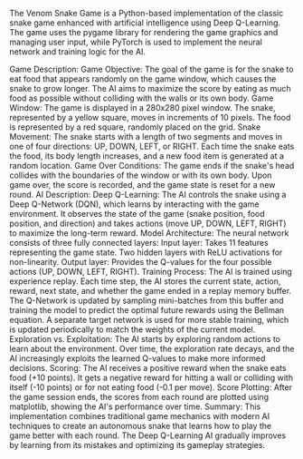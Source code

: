 The Venom Snake Game is a Python-based implementation of the classic snake game enhanced with artificial intelligence using Deep Q-Learning. The game uses the pygame library for rendering the game graphics and managing user input, while PyTorch is used to implement the neural network and training logic for the AI.

Game Description:
Game Objective: The goal of the game is for the snake to eat food that appears randomly on the game window, which causes the snake to grow longer. The AI aims to maximize the score by eating as much food as possible without colliding with the walls or its own body.
Game Window: The game is displayed in a 280x280 pixel window. The snake, represented by a yellow square, moves in increments of 10 pixels. The food is represented by a red square, randomly placed on the grid.
Snake Movement:
The snake starts with a length of two segments and moves in one of four directions: UP, DOWN, LEFT, or RIGHT.
Each time the snake eats the food, its body length increases, and a new food item is generated at a random location.
Game Over Conditions:
The game ends if the snake's head collides with the boundaries of the window or with its own body.
Upon game over, the score is recorded, and the game state is reset for a new round.
AI Description:
Deep Q-Learning:
The AI controls the snake using a Deep Q-Network (DQN), which learns by interacting with the game environment. It observes the state of the game (snake position, food position, and direction) and takes actions (move UP, DOWN, LEFT, RIGHT) to maximize the long-term reward.
Model Architecture: The neural network consists of three fully connected layers:
Input layer: Takes 11 features representing the game state.
Two hidden layers with ReLU activations for non-linearity.
Output layer: Provides the Q-values for the four possible actions (UP, DOWN, LEFT, RIGHT).
Training Process:
The AI is trained using experience replay. Each time step, the AI stores the current state, action, reward, next state, and whether the game ended in a replay memory buffer.
The Q-Network is updated by sampling mini-batches from this buffer and training the model to predict the optimal future rewards using the Bellman equation.
A separate target network is used for more stable training, which is updated periodically to match the weights of the current model.
Exploration vs. Exploitation:
The AI starts by exploring random actions to learn about the environment.
Over time, the exploration rate decays, and the AI increasingly exploits the learned Q-values to make more informed decisions.
Scoring:
The AI receives a positive reward when the snake eats food (+10 points).
It gets a negative reward for hitting a wall or colliding with itself (-10 points) or for not eating food (-0.1 per move).
Score Plotting: After the game session ends, the scores from each round are plotted using matplotlib, showing the AI's performance over time.
Summary:
This implementation combines traditional game mechanics with modern AI techniques to create an autonomous snake that learns how to play the game better with each round. The Deep Q-Learning AI gradually improves by learning from its mistakes and optimizing its gameplay strategies.






